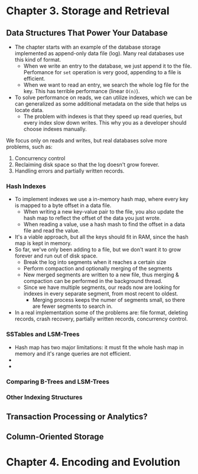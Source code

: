 
# Chapter 3. Storage and Retrieval

## Data Structures That Power Your Database

- The chapter starts with an example of the database storage implemented as append-only data file (log). Many real databases use this kind of format.
  - When we write an entry to the database, we just append it to the file. Perfomance for `set` operation is very good, appending to a file is efficient.
  - When we want to read an entry, we search the whole log file for the key. This has terrible performance (linear `O(n)`).
- To solve performance on reads, we can utilize indexes, which we can be can generalized as some additional metadata on the side that helps us locate data.
  - The problem with indexes is that they speed up read queries, but every index slow down writes. This why you as a developer should choose indexes manually.

We focus only on reads and writes, but real databases solve more problems, such as:
  1. Concurrency control
  2. Reclaiming disk space so that the log doesn't grow forever.
  3. Handling errors and partially written records.

### Hash Indexes
- To implement indexes we use a in-memory hash map, where every key is mapped to a byte offset in a data file.
  - When writing a new key-value pair to the file, you also update the hash map to reflect the offset of the data you just wrote.
  - When reading a value, use a hash mash to find the offset in a data file and read the value.
- It's a viable approach, but all the keys should fit in RAM, since the hash map is kept in memory.
- So far, we've only been adding to a file, but we don't want it to grow forever and run out of disk space.
  - Break the log into segments when it reaches a certain size
  - Perform compaction and optionally merging of the segments
  - New merged segments are written to a new file, thus merging & compaction can be performed in the background thread.
  - Since we have multiple segments, our reads now are looking for indexes in every separate segment, from most recent to oldest.
    - Merging process keeps the numer of segments small, so there are fewer segments to search in.
- In a real implementation some of the problems are: file format, deleting records, crash recovery, partially written records, concurrency control.

### SSTables and LSM-Trees
- Hash map has two major limitations: it must fit the whole hash map in memory and it's range queries are not efficient.
- 
-

### Comparing B-Trees and LSM-Trees
### Other Indexing Structures

## Transaction Processing or Analytics?

## Column-Oriented Storage

# Chapter 4. Encoding and Evolution
